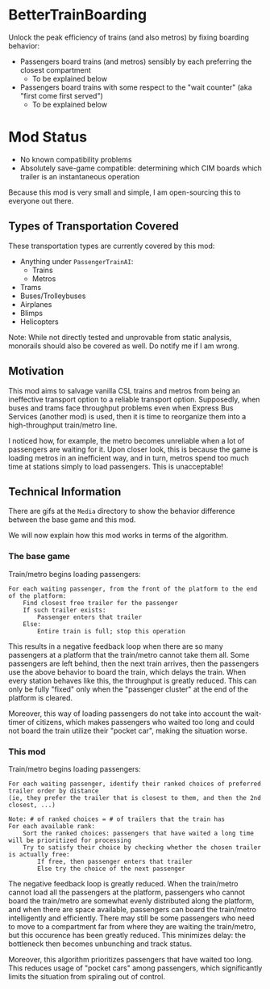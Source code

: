 # BetterTrainBoarding
Unlock the peak efficiency of trains (and also metros) by fixing boarding behavior:

- Passengers board trains (and metros) sensibly by each preferring the closest compartment
  - To be explained below
- Passengers board trains with some respect to the "wait counter" (aka "first come first served")
  - To be explained below

# Mod Status
- No known compatibility problems
- Absolutely save-game compatible: determining which CIM boards which trailer is an instantaneous operation

Because this mod is very small and simple, I am open-sourcing this to everyone out there.

## Types of Transportation Covered
These transportation types are currently covered by this mod:
- Anything under `PassengerTrainAI`:
  - Trains
  - Metros
- Trams
- Buses/Trolleybuses
- Airplanes
- Blimps
- Helicopters

Note: While not directly tested and unprovable from static analysis, monorails should also be covered as well. Do notify me if I am wrong.

## Motivation

This mod aims to salvage vanilla CSL trains and metros from being an ineffective transport option to a reliable transport option. Supposedly, when buses and trams face throughput problems even when Express Bus Services (another mod) is used, then it is time to reorganize them into a high-throughput train/metro line.

I noticed how, for example, the metro becomes unreliable when a lot of passengers are waiting for it. Upon closer look, this is because the game is loading metros in an inefficient way, and in turn, metros spend too much time at stations simply to load passengers. This is unacceptable!

## Technical Information
There are gifs at the `Media` directory to show the behavior difference between the base game and this mod.

We will now explain how this mod works in terms of the algorithm.

### The base game
Train/metro begins loading passengers:
```
For each waiting passenger, from the front of the platform to the end of the platform:
    Find closest free trailer for the passenger
    If such trailer exists:
        Passenger enters that trailer
    Else:
        Entire train is full; stop this operation
```

This results in a negative feedback loop when there are so many passengers at a platform that the train/metro cannot take them all. Some passengers are left behind, then the next train arrives, then the passengers use the above behavior to board the train, which delays the train. When every station behaves like this, the throughput is greatly reduced. This can only be fully "fixed" only when the "passenger cluster" at the end of the platform is cleared.

Moreover, this way of loading passengers do not take into account the wait-timer of citizens, which makes passengers who waited too long and could not board the train utilize their "pocket car", making the situation worse.

### This mod
Train/metro begins loading passengers:

```
For each waiting passenger, identify their ranked choices of preferred trailer order by distance
(ie, they prefer the trailer that is closest to them, and then the 2nd closest, ...)

Note: # of ranked choices = # of trailers that the train has
For each available rank:
    Sort the ranked choices: passengers that have waited a long time will be prioritized for processing
    Try to satisfy their choice by checking whether the chosen trailer is actually free:
        If free, then passenger enters that trailer
        Else try the choice of the next passenger
```

The negative feedback loop is greatly reduced. When the train/metro cannot load all the passengers at the platform, passengers who cannot board the train/metro are somewhat evenly distributed along the platform, and when there are space available, passengers can board the train/metro intelligently and efficiently. There may still be some passengers who need to move to a compartment far from where they are waiting the train/metro, but this occurence has been greatly reduced. This minimizes delay: the bottleneck then becomes unbunching and track status.

Moreover, this algorithm prioritizes passengers that have waited too long. This reduces usage of "pocket cars" among passengers, which significantly limits the situation from spiraling out of control.
